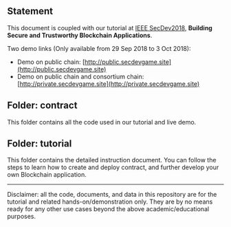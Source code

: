 
## Statement
This document is coupled with our tutorial at [IEEE SecDev2018](https://secdev.ieee.org/2018/agenda/), **Building Secure and Trustworthy Blockchain Applications**. 

Two demo links (Only available from 29 Sep 2018 to 3 Oct 2018):

* Demo on public chain: [http://public.secdevgame.site](http://public.secdevgame.site)
* Demo on public chain and consortium chain: [http://private.secdevgame.site](http://private.secdevgame.site)

## Folder: contract

This folder contains all the code used in our tutorial and live demo.

## Folder: tutorial

This folder contains the detailed instruction document. You can follow the steps to learn how to create and deploy contract, and further develop your own Blockchain application.

------
Disclaimer: all the code, documents, and data in this repository are for the tutorial and related hands-on/demonstration only. They are by no means ready for any other use cases beyond the above academic/educational purposes.
